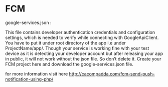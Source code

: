 # FCM
google-services.json :

This file contains developer authentication credentials and configuration settings, which is needed to verify while connecting with GoogleApiClient. You have to put it under root directory of the app i.e under ProjectName/app/. Though your service is working fine with your test device as it is detecting your developer account but after releasing your app in public, it will not work without the json file. So don’t delete it. Create your FCM project here and download the google-services.json file.

for more information visit here http://cacompadda.com/fcm-send-push-notification-using-php/
